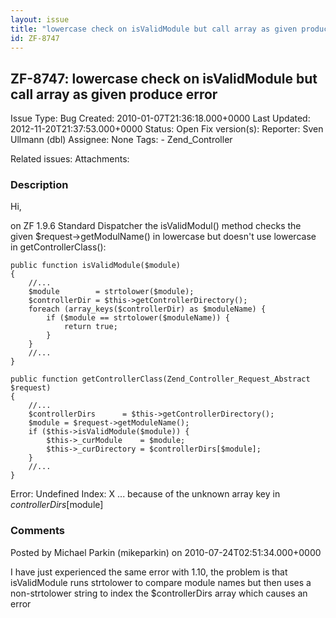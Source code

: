 ```yaml
---
layout: issue
title: "lowercase check on isValidModule but call array as given produce error"
id: ZF-8747
---
```


ZF-8747: lowercase check on isValidModule but call array as given produce error
-------------------------------------------------------------------------------

 Issue Type: Bug Created: 2010-01-07T21:36:18.000+0000 Last Updated: 2012-11-20T21:37:53.000+0000 Status: Open Fix version(s): 
 Reporter:  Sven Ullmann (dbl)  Assignee:  None  Tags: - Zend\_Controller
 
 Related issues: 
 Attachments: 
### Description

Hi,

on ZF 1.9.6 Standard Dispatcher the isValidModul() method checks the given $request->getModulName() in lowercase but doesn't use lowercase in getControllerClass():

 
    public function isValidModule($module)
    {
        //...
        $module        = strtolower($module);
        $controllerDir = $this->getControllerDirectory();
        foreach (array_keys($controllerDir) as $moduleName) {
            if ($module == strtolower($moduleName)) {
                return true;
            }
        }
        //...
    }
    
    public function getControllerClass(Zend_Controller_Request_Abstract $request)
    {
        //...
        $controllerDirs      = $this->getControllerDirectory();
        $module = $request->getModuleName();
        if ($this->isValidModule($module)) {
            $this->_curModule    = $module;
            $this->_curDirectory = $controllerDirs[$module];
        } 
        //...
    }


Error: Undefined Index: X ... because of the unknown array key in $controllerDirs[$module]

 

 

### Comments

Posted by Michael Parkin (mikeparkin) on 2010-07-24T02:51:34.000+0000

I have just experienced the same error with 1.10, the problem is that isValidModule runs strtolower to compare module names but then uses a non-strtolower string to index the $controllerDirs array which causes an error

 

 